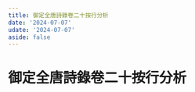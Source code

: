 ```yaml
---
title: 御定全唐詩錄卷二十按行分析
date: '2024-07-07'
udate: '2024-07-07'
aside: false
---
```

# 御定全唐詩錄卷二十按行分析

<LinePage :list="lines" :chapternum="20" />

<script setup>
const chapter = '卷二十';
import lines from '/data/qtsl/卷二十/lines.json'
</script>
